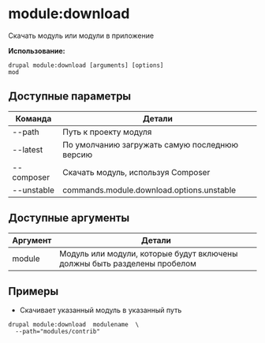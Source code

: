 # module:download
Скачать модуль или модули в приложение

**Использование:**
```
drupal module:download [arguments] [options]
mod
```

## Доступные параметры
Команда | Детали
-------|-------------
--path | Путь к проекту модуля
--latest | По умолчанию загружать самую последнюю версию
--composer | Скачать модуль, используя Composer
--unstable | commands.module.download.options.unstable

## Доступные аргументы
Аргумент | Детали
---------|-------------
module | Модуль или модули, которые будут включены должны быть разделены пробелом

## Примеры
* Скачивает указанный модуль в указанный путь
```
drupal module:download  modulename  \
  --path="modules/contrib"
```

